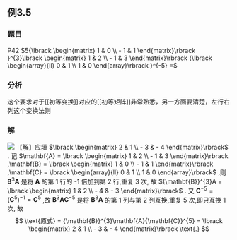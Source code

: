 ## 例3.5
### 题目
P42 $5{\lbrack \begin{matrix} 1 & 0 \\ - 1 & 1 \end{matrix}\rbrack }^{3}\lbrack \begin{matrix} 1 & 2 \\ - 1 & 3 \end{matrix}\rbrack {\lbrack \begin{array}{ll} 0 & 1 \\ 1 & 0 \end{array}\rbrack }^{-5} =$
### 分析
这个要求对于[[初等变换]]对应的[[初等矩阵]]非常熟悉，另一方面要清楚，左行右列这个变换法则
### 解
![](https://img.hwenyi.tech/202410152154764.webp)
【解】应填 $\lbrack \begin{matrix} 2 & 1 \\ - 3 & - 4 \end{matrix}\rbrack$ .
记 $\mathbf{A} = \lbrack \begin{matrix} 1 & 2 \\ - 1 & 3 \end{matrix}\rbrack ,\mathbf{B} = \lbrack \begin{matrix} 1 & 0 \\ - 1 & 1 \end{matrix}\rbrack ,\mathbf{C} = \lbrack \begin{array}{ll} 0 & 1 \\ 1 & 0 \end{array}\rbrack$ ,则 ${\mathbf{B}}^{3}\mathbf{A}$ 是将 $\mathbf{A}$ 的第 1 行的 -1 倍加到第 2 行,重复 3 次, 故 ${\mathbf{B}}^{3}A = \lbrack \begin{matrix} 1 & 2 \\ - 4 & - 3 \end{matrix}\rbrack$ . 又 ${\mathbf{C}}^{-5} = {( {\mathbf{C}}^{5}) }^{-1} = {\mathbf{C}}^{5}$ ,故 ${\mathbf{B}}^{3}\mathbf{A}{\mathbf{C}}^{-5}$ 是将 ${\mathbf{B}}^{3}\mathbf{A}$ 的第 1 列与第 2 列互换,重复 5 次,即只互换 1 次, 故
$$
\text{原式} = {\mathbf{B}}^{3}\mathbf{A}{\mathbf{C}}^{5} = \lbrack \begin{matrix} 2 & 1 \\ - 3 & - 4 \end{matrix}\rbrack \text{.}
$$